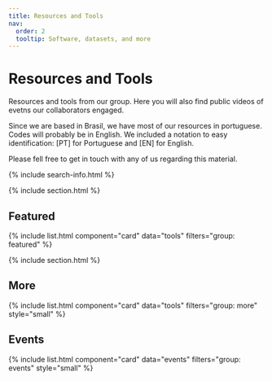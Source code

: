 ```yaml
---
title: Resources and Tools
nav:
  order: 2
  tooltip: Software, datasets, and more
---
```


# <i class="fas fa-tools"></i>Resources and Tools

Resources and tools from our group. Here you will also find public videos of evetns our collaborators engaged.

Since we are based in Brasil, we have most of our resources in portuguese. Codes will probably be in English. We included a notation to easy identification: [PT] for Portuguese and [EN] for English.

Please fell free to get in touch with any of us regarding this material.

{% include search-info.html %}

{% include section.html %}

## Featured

{% include list.html component="card" data="tools" filters="group: featured" %}

{% include section.html %}

## More

{% include list.html component="card" data="tools" filters="group: more" style="small" %}

## Events

{% include list.html component="card" data="events" filters="group: events" style="small" %}

